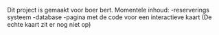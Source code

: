 Dit project is gemaakt voor boer bert.
Momentele inhoud:
-reserverings systeem
-database
-pagina met de code voor een interactieve kaart (De echte kaart zit er nog niet op)
